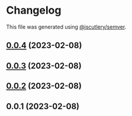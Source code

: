 # Changelog

This file was generated using [@jscutlery/semver](https://github.com/jscutlery/semver).

## [0.0.4](https://github.com/MaurizioContino/SLngTemplate/compare/sldashboard-sldashboard-0.0.3...sldashboard-sldashboard-0.0.4) (2023-02-08)



## [0.0.3](https://github.com/MaurizioContino/SLngTemplate/compare/sldashboard-sldashboard-0.0.2...sldashboard-sldashboard-0.0.3) (2023-02-08)



## [0.0.2](https://github.com/MaurizioContino/SLngTemplate/compare/sldashboard-sldashboard-0.0.1...sldashboard-sldashboard-0.0.2) (2023-02-08)



## 0.0.1 (2023-02-08)
